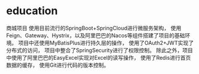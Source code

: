 # education
商城项目
使用目前流行的SpringBoot+SpringCloud进行微服务架构，
使用Feign、Gateway、Hystrix，以及阿里巴巴的Nacos等组件搭建了项目的基础环境。
项目中还使用MyBatisPlus进行持久层的操作，
使用了OAuth2+JWT实现了分布式的访问，
项目中整合了SpringSecurity进行了权限控制。
除此之外，项目中使用了阿里巴巴的EasyExcel实现对Excel的读写操作，
使用了Redis进行首页数据的缓存，
使用Git进行代码的版本控制。
